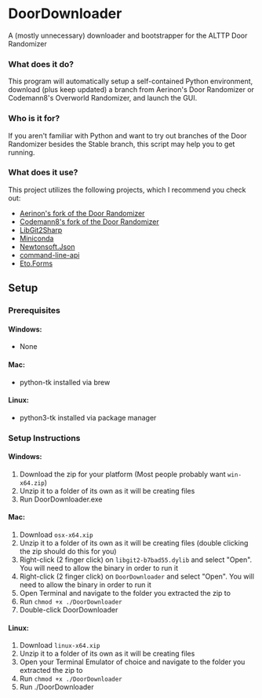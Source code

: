 # DoorDownloader
A (mostly unnecessary) downloader and bootstrapper for the ALTTP Door Randomizer

### What does it do?

This program will automatically setup a self-contained Python environment, download (plus keep updated) a branch from Aerinon's Door Randomizer or Codemann8's Overworld Randomizer, and launch the GUI.

### Who is it for?

If you aren't familiar with Python and want to try out branches of the Door Randomizer besides the Stable branch, this script may help you to get running.

### What does it use?

This project utilizes the following projects, which I recommend you check out:
- [Aerinon's fork of the Door Randomizer](https://github.com/aerinon/ALttPDoorRandomizer)
- [Codemann8's fork of the Door Randomizer](https://github.com/codemann8/ALttPDoorRandomizer)
- [LibGit2Sharp](https://github.com/libgit2/libgit2sharp)
- [Miniconda](https://github.com/conda/conda)
- [Newtonsoft.Json](https://github.com/JamesNK/Newtonsoft.Json)
- [command-line-api](https://github.com/dotnet/command-line-api)
- [Eto.Forms](https://github.com/picoe/Eto)

## Setup
### Prerequisites
#### Windows:
- None

#### Mac:
- python-tk installed via brew

#### Linux:
- python3-tk installed via package manager

### Setup Instructions


#### Windows:
1. Download the zip for your platform (Most people probably want `win-x64.zip`)
2. Unzip it to a folder of its own as it will be creating files
3. Run DoorDownloader.exe

#### Mac:
1. Download `osx-x64.xip`
2. Unzip it to a folder of its own as it will be creating files (double clicking the zip should do this for you)
3. Right-click (2 finger click) on `libgit2-b7bad55.dylib` and select "Open". You will need to allow the binary in order to run it
4. Right-click (2 finger click) on `DoorDownloader` and select "Open". You will need to allow the binary in order to run it
5. Open Terminal and navigate to the folder you extracted the zip to
6. Run `chmod +x ./DoorDownloader`
7. Double-click DoorDownloader

#### Linux:
1. Download `linux-x64.xip`
2. Unzip it to a folder of its own as it will be creating files
3. Open your Terminal Emulator of choice and navigate to the folder you extracted the zip to
4. Run `chmod +x ./DoorDownloader`
5. Run ./DoorDownloader
